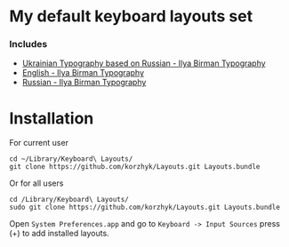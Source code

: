 # My default keyboard layouts set

### Includes

+ [Ukrainian Typography based on Russian - Ilya Birman Typography](http://ilyabirman.ru/projects/typography-layout/)
+ [English - Ilya Birman Typography](http://ilyabirman.ru/projects/typography-layout/)
+ [Russian - Ilya Birman Typography](http://ilyabirman.ru/projects/typography-layout/)

# Installation
	
For current user

	cd ~/Library/Keyboard\ Layouts/
	git clone https://github.com/korzhyk/Layouts.git Layouts.bundle

Or for all users

	cd /Library/Keyboard\ Layouts/
	sudo git clone https://github.com/korzhyk/Layouts.git Layouts.bundle

Open `System Preferences.app` and go to `Keyboard -> Input Sources` press (+) to add installed layouts.
